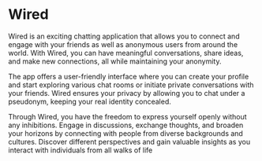 # Wired
Wired is an exciting chatting application that allows you to connect and engage with your friends as well as anonymous users from around the world. With Wired, you can have meaningful conversations, share ideas, and make new connections, all while maintaining your anonymity.

The app offers a user-friendly interface where you can create your profile and start exploring various chat rooms or initiate private conversations with your friends. Wired ensures your privacy by allowing you to chat under a pseudonym, keeping your real identity concealed.

Through Wired, you have the freedom to express yourself openly without any inhibitions. Engage in discussions, exchange thoughts, and broaden your horizons by connecting with people from diverse backgrounds and cultures. Discover different perspectives and gain valuable insights as you interact with individuals from all walks of life
